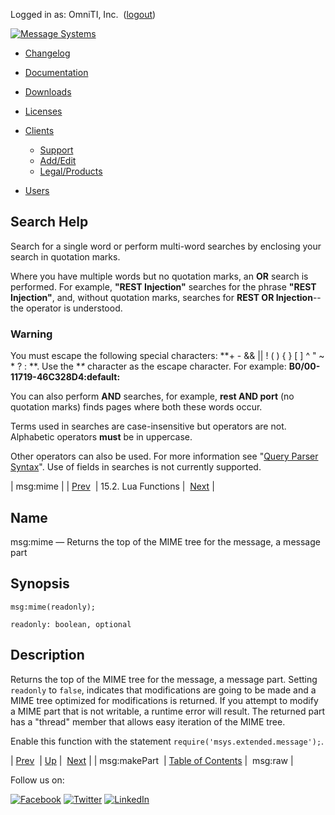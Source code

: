 Logged in as: OmniTI, Inc.  ([logout](https://support.messagesystems.com/logout.php))

[![Message Systems](https://support.messagesystems.com/images/ms-white205.png)](https://support.messagesystems.com/start.php) 

*   [Changelog](https://support.messagesystems.com/start.php?show=changelog)
*   [Documentation](https://support.messagesystems.com/docs/)
*   [Downloads](https://support.messagesystems.com/start.php)

*   [Licenses](https://support.messagesystems.com/license_summary.php)
*   <a href="">Clients</a>
    *   [Support](https://support.messagesystems.com/cs.php)
    *   [Add/Edit](https://support.messagesystems.com/edit_client.php)
    *   [Legal/Products](https://support.messagesystems.com/edit_products.php)
*   [Users](https://support.messagesystems.com/edit_customer.php)

## Search Help

Search for a single word or perform multi-word searches by enclosing your search in quotation marks.

Where you have multiple words but no quotation marks, an **OR** search is performed. For example, **"REST Injection"** searches for the phrase **"REST Injection"**, and, without quotation marks, searches for **REST OR Injection**--the operator is understood.

### Warning

You must escape the following special characters: **+ - && || ! ( ) { } [ ] ^ " ~ * ? : \**. Use the **\** character as the escape character. For example: **B0/00-11719-46C328D4\:default\:**

You can also perform **AND** searches, for example, **rest AND port** (no quotation marks) finds pages where both these words occur.

Terms used in searches are case-insensitive but operators are not. Alphabetic operators **must** be in uppercase.

Other operators can also be used. For more information see "[Query Parser Syntax](https://lucene.apache.org/core/old_versioned_docs/versions/3_0_0/queryparsersyntax.html)". Use of fields in searches is not currently supported.

| msg:mime |
| [Prev](lua.ref.msg_makePart.php)  | 15.2. Lua Functions |  [Next](lua.ref.msg_raw.php) |

<a name="lua.ref.msg_mime"></a>
## Name

msg:mime — Returns the top of the MIME tree for the message, a message part

<a name="idp25563056"></a>
## Synopsis

`msg:mime(readonly);`

`readonly: boolean, optional`<a name="idp25565744"></a>
## Description

Returns the top of the MIME tree for the message, a message part. Setting `readonly` to `false`, indicates that modifications are going to be made and a MIME tree optimized for modifications is returned. If you attempt to modify a MIME part that is not writable, a runtime error will result. The returned part has a "thread" member that allows easy iteration of the MIME tree.

Enable this function with the statement `require('msys.extended.message');`.

| [Prev](lua.ref.msg_makePart.php)  | [Up](lua.function.details.php) |  [Next](lua.ref.msg_raw.php) |
| msg:makePart  | [Table of Contents](index.php) |  msg:raw |

Follow us on:

[![Facebook](https://support.messagesystems.com/images/icon-facebook.png)](http://www.facebook.com/messagesystems) [![Twitter](https://support.messagesystems.com/images/icon-twitter.png)](http://twitter.com/#!/MessageSystems) [![LinkedIn](https://support.messagesystems.com/images/icon-linkedin.png)](http://www.linkedin.com/company/message-systems)